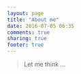 ```yaml
---
layout: page
title: "About me"
date: 2016-07-05 06:35
comments: true
sharing: true
footer: true
---
```


> Let me think ...
